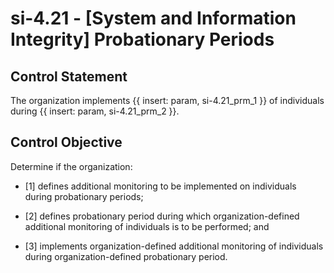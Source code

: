 # si-4.21 - \[System and Information Integrity\] Probationary Periods

## Control Statement

The organization implements {{ insert: param, si-4.21_prm_1 }} of individuals during {{ insert: param, si-4.21_prm_2 }}.

## Control Objective

Determine if the organization:

- \[1\] defines additional monitoring to be implemented on individuals during probationary periods;

- \[2\] defines probationary period during which organization-defined additional monitoring of individuals is to be performed; and

- \[3\] implements organization-defined additional monitoring of individuals during organization-defined probationary period.
